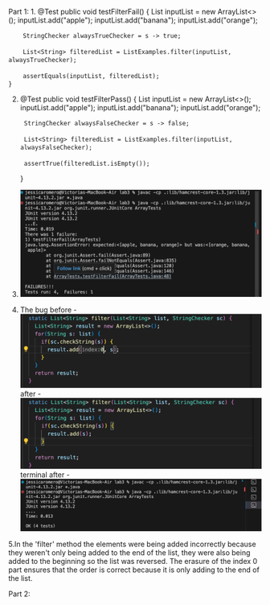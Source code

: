 Part 1: 
1.
   @Test
    public void testFilterFail() {
        List<String> inputList = new ArrayList<>();
        inputList.add("apple");
        inputList.add("banana");
        inputList.add("orange");

        StringChecker alwaysTrueChecker = s -> true;

        List<String> filteredList = ListExamples.filter(inputList, alwaysTrueChecker);

        assertEquals(inputList, filteredList);
    }

2.
   @Test
    public void testFilterPass() {
        List<String> inputList = new ArrayList<>();
        inputList.add("apple");
        inputList.add("banana");
        inputList.add("orange");

        StringChecker alwaysFalseChecker = s -> false;

        List<String> filteredList = ListExamples.filter(inputList, alwaysFalseChecker);

        assertTrue(filteredList.isEmpty());
    }
  
3. ![Image](sc1.png)
   
4. The bug
   before -
![Image](bug1.png)
after -
![Image](bug2.png)
terminal after -
![Image](pass4.png)

5.In the 'filter' method the elements were being added incorrectly because they weren't only being added to the end of the list, they were also being added to the beginning so the list was reversed. The erasure of the index 0 part ensures that the order is correct because it is only adding to the end of the list. 

Part 2: 

